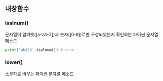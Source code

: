 ## 내장함수

### **isalnum()**

문자열이 알파벳([a-zA-Z])과 숫자([0-9])로만 구성되었는지 확인하는 파이썬 문자열 메소드

```python
print('ab123'.isalnum()) # true
```

### **lower()**

소문자로 바꾸는 파이썬 문자열 메소드